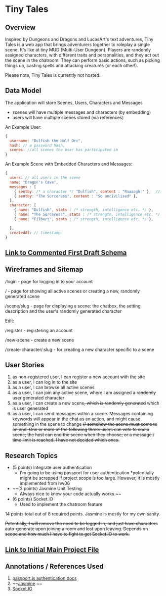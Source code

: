 
# Tiny Tales

## Overview

Inspired by Dungeons and Dragons and LucasArt's text adventures, Tiny Tales is a web app that brings adventurers together to roleplay a single scene. It's like at tiny MUD (Multi-User Dungeon). Players are randomly assigned characters, with different traits and personalities, and they act out the scene in the chatroom. They can perform basic actions, such as picking things up, casting spells and attacking creatures (or each other!). 

Please note, Tiny Tales is currently not hosted.

## Data Model

The application will store Scenes, Users, Characters and Messages

* scenes will have multiple messages and characters (by embedding)
* users will have multiple scenes stored (via references)


An Example User:

```javascript
{
  username: "Dulfish the Half Orc",
  hash: // a password hash,
  scenes: //all scenes the user has participated in 
}
```

An Example Scene with Embedded Characters and Messages:

```javascript
{
  users: // all users in the scene
  name: "Dragon's Cave",
  messages : [
    { sentby: /* a character */ "Dulfish", content : "Raaaagh!" },  //if a message contains keywords, like CAST SPELL or PICK UP, then a description of this action will appear instead of a raw message. This might have some effect on the scene, such as damaging a character or adding an item to your inventory.
    { sentby: "The Sorceress", content : "So uncivilised" },
  ],
  character: [ 
    { name: "Dulfish", stats : /* strength, intelligence etc. */ },
    { name: "The Sorceress", stats : /* strength, intelligence etc. */ },
    { name: "Filbert", stats : /* strength, intelligence etc. */ },

  ],
  createdAt: // timestamp
}
```


## [Link to Commented First Draft Schema](db.js) 


## Wireframes and Sitemap

/login - page for logging in to your account

/ - page for showing all active scenes or creating a new, randomly generated scene

/scene/slug - page for displaying a scene: the chatbox, the setting description and the user's randomly generated character

Edit:

/register - registering an account

/new-scene - create a new scene

/create-character/:slug - for creating a new character specific to a scene


## User Stories

1. as non-registered user, I can register a new account with the site
2. as a user, I can log in to the site
3. as a user, I can browse all active scenes
4. as a user, I can join any active scene, where I am assigned a ~~randomly~~ user generated character
5. as a user, I can create a new scene~~, which is randomly generated~~ which is user generated
6. as a user, I can send messages within a scene. Messages containing keywords will appear in the chat as an action, and might cause something in the scene to change
~~// somehow the scene must come to an end. One or more of the following three: users can vote to end a scene; the host can end the scene when they choose; or a message / time limit is reached. I have not decided which ones.~~

## Research Topics

* (5 points) Integrate user authentication
    * I'm going to be using passport for user authentication
    *potentially might be scrapped if project scope is too large. However, it is mostly implemented from hw06
* ~~(3 points) Jasmine Unit Testing
    * Always nice to know your code actually works.~~
* (6 points) Socket.IO
    * Used to implement the chatroom feature

14 points total out of 8 required points. Jasmine is mostly for my own sanity.

~~Potentially, I will remove the need to be logged in, and just have characters auto-generate upon joining a room and lost upon leaving. Depends on scope and how much I have to fight to get Socket.IO to work.~~

## [Link to Initial Main Project File](app.js) 

## Annotations / References Used

1. [passport.js authentication docs](http://passportjs.org/docs) 
2. ~~[Jasmine](https://jasmine.github.io/pages/getting_started.html) ~~
3. [Socket.IO](https://socket.io/get-started/chat/)
